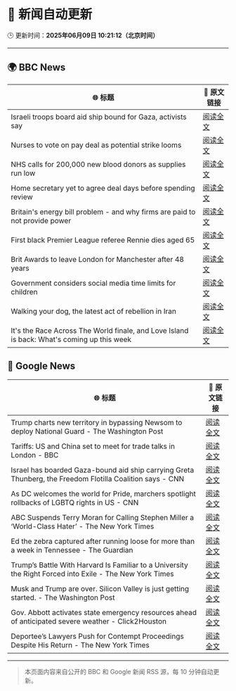 # 🧠 新闻自动更新

🕒 更新时间：**2025年06月09日 10:21:12（北京时间）**

---

## 🌍 BBC News

| 🌐 标题 | 🔗 原文链接 |
|--------|-------------|
| Israeli troops board aid ship bound for Gaza, activists say | [阅读全文](https://www.bbc.com/news/articles/c5y264x3nnno) |
| Nurses to vote on pay deal as potential strike looms | [阅读全文](https://www.bbc.com/news/articles/c2e3lp9dl7xo) |
| NHS calls for 200,000 new blood donors as supplies run low | [阅读全文](https://www.bbc.com/news/articles/c98p0pj7dypo) |
| Home secretary yet to agree deal days before spending review | [阅读全文](https://www.bbc.com/news/articles/c861n7vljdgo) |
| Britain's energy bill problem - and why firms are paid to not provide power | [阅读全文](https://www.bbc.com/news/articles/cdedjnw8e85o) |
| First black Premier League referee Rennie dies aged 65 | [阅读全文](https://www.bbc.com/sport/football/articles/c0mr7xlmkxyo) |
| Brit Awards to leave London for Manchester after 48 years | [阅读全文](https://www.bbc.com/news/articles/cdxk7l58xjzo) |
| Government considers social media time limits for children | [阅读全文](https://www.bbc.com/news/articles/c3d4349gdx4o) |
| Walking your dog, the latest act of rebellion in Iran | [阅读全文](https://www.bbc.com/news/articles/cn0gngq4wjqo) |
| It's the Race Across The World finale, and Love Island is back: What's coming up this week | [阅读全文](https://www.bbc.com/news/articles/c93yx110neyo) |

## 📰 Google News

| 🌐 标题 | 🔗 原文链接 |
|--------|-------------|
| Trump charts new territory in bypassing Newsom to deploy National Guard - The Washington Post | [阅读全文](https://news.google.com/rss/articles/CBMingFBVV95cUxOSVZKRzl0MHM4anJteldzSzMtN3A0TVdzdWx6QlJ4UEVYRXZqUDQ2cEtDUy12NkVYMndTNUh6dFFodS1tTTRubWtQWWJsamhDaFR5em41ZDd3ak9MQ0paT3p2WEJVcTd4MWtPYXB6a1hJMUtRbVFUb1VFT0xXcW81NzVNM294NHlYdlhWOHlyS2hIcXdHMkxaWU1oWUdSZw?oc=5) |
| Tariffs: US and China set to meet for trade talks in London - BBC | [阅读全文](https://news.google.com/rss/articles/CBMiWkFVX3lxTE9OWXFOQ2k5WFVEUlhJVlJKSzhCVnV5MnQ4WTFvOVRPX0FrNVlqclhRWTVsaUw0NE9Qb3BtMk1iNTJJekE2NlFEMTVKNjlIaUhLeTRDNzhRTGpGUdIBX0FVX3lxTE5FZE0xSU9CMkh4OGpNeWpNTmpkWnN3MWtCb29CN1NPbUU4WmZISjc4LTIxbW41bXVrZklJaVR5RnN2Z0FkTzFXZDFnbjRrNHdyUGxwanNWN3RGVGVjWC04?oc=5) |
| Israel has boarded Gaza-bound aid ship carrying Greta Thunberg, the Freedom Flotilla Coalition says - CNN | [阅读全文](https://news.google.com/rss/articles/CBMilAFBVV95cUxOZ25jd0V2SWt2Yzl1S2VqU2M2QU1tX3R4NVdqaGNyYkxUWGktYUJWS2xBZm1QS0tOb3BuS2JoUkFrMTZHMW4wX2RpMEdreUI4STd0Y1VNeEhxTGlRMjhsc3IyRGNKNXpCRmJsS3BMMEYxRkFkOF9US1M5ZXpGQ0thTzNqMjVHR1JKaVpnSjlkN2F6R1BE0gGaAUFVX3lxTE9ZTW1Da2UwZXVXVHltbE5FTEpFQ3M3R3YtVXJZRUdIaW9SUWJEUGx3bkxpVk83T19wN2RFMk9iRmwxSDdBSzVnZzY3TnFCRTdXUWF1cnE1dldhN2VsOEYtN3dUMzNRRXdyZDVhcEp6RWZLX1lzMzN6aHZJZVpDTUtSdUl2ajBwb3lvaWcyZzJsaEpZYlFHdTkzckE?oc=5) |
| As DC welcomes the world for Pride, marchers spotlight rollbacks of LGBTQ rights in US - CNN | [阅读全文](https://news.google.com/rss/articles/CBMidEFVX3lxTE1JWHlVX3Z1dXhZZDJwRFlmU2NJQk9wNlYzZW0xclpiam9lZGJReFZIZlBDN0JrdGVOeW00TkJHLXdoTXZSeUtBZFNIYXc3V0dRUXVmMXEyaTFvS19EV1MzOEc4V2tFdl9VUE5ZX3lxRUFfZlg00gF6QVVfeXFMTjNyVFhqOEZ2Y2d3ZUpReEl3RUwycExnUzJ1emVWMHhZeDBqTDB1MUVTdTNGVGx6TmxzcHJENU96Nl9wXy1uTjdua1JhWDNLdmNVWU9kUmp3NEJnMDBSNWN4YlVNZDN6U1cxOUxOS3F5UzN4T2tMSEItY1E?oc=5) |
| ABC Suspends Terry Moran for Calling Stephen Miller a ‘World-Class Hater’ - The New York Times | [阅读全文](https://news.google.com/rss/articles/CBMijgFBVV95cUxQcUZPbVVyWDhGUElIaXUwdE12ODgyYVpKeEhiQjI2LTVPRzJUZ2U5bUMya3N4WXIxWWZMcTRReEhfQVFHSkdtVkdKVnJsNGZrdHdBRkZnZER6V2lVZEp4R3o5OHJsb19OT3JRMXJSS3J0WmgxQnRBQkNfekZtQkVtSy00QXdvb1plUk41dHB3?oc=5) |
| Ed the zebra captured after running loose for more than a week in Tennessee - The Guardian | [阅读全文](https://news.google.com/rss/articles/CBMihwFBVV95cUxNWkFZVGVhbF8xVk1mRkFzdGZ3a1hIZXZaaVJ1d1RzWE8wWjgtM0J4dnNMbU8wRWt1bUhQc28yU0RBWWVIN2o1Wm5XREF5RUdRTXRzd1NrcTVOUTJ4dzluLWFDUGRHY1FLTHgyUkt3WDhoenJMZ3EwWlFsSlpSSk5udnJjaHduRFk?oc=5) |
| Trump’s Battle With Harvard Is Familiar to a University the Right Forced into Exile - The New York Times | [阅读全文](https://news.google.com/rss/articles/CBMiiwFBVV95cUxOcTA0ZDF4TEJvUk1idUJwWkZ3UmhseXJyZXVLeEkxN1FXclVjdGVGbUh4MHIzV2JBSUZEZlZULTdlRzdVWTMyTW15NDQ1ZXo1M3hiVnh1bUdVUW0yVDBCcGhHU09SZDZuYzc2dmV1Zjk5N3E4Q3h5M1J2alpfdXYyNEpkUVV0QWYzam9N?oc=5) |
| Musk and Trump are over. Silicon Valley is just getting started. - The Washington Post | [阅读全文](https://news.google.com/rss/articles/CBMikwFBVV95cUxOd1VCS1FmMFJIOVZBS09Pcml2VnpTVkF1QnAxbjlTSzBfNDloWUg0YjRWaGVSU1BMTGdBeHhXeUhVek9taGNEZGhTemQwMk5rNDFKaFRQYUdhTHFYczA4RkJyeDk0NUppdFg4RDJYQjVEQW9TUkhPTExzSUtXM0hsNTI2MVczV3dkUkhmUmdSM3l4bUU?oc=5) |
| Gov. Abbott activates state emergency resources ahead of anticipated severe weather - Click2Houston | [阅读全文](https://news.google.com/rss/articles/CBMi0AFBVV95cUxPc09VTjV3eG1vY2FwVnplYkp1eFdOenZFNDhrUk9YMEVuaDk1T3QwWmdwYWNyb3hfdEpuM3dMdEl0YUMySmVqcnlNelV0cFpiU1ItTjFDak83UzRwQ2V2QTFSOGFNTFVZT3lpUDhhVUJJNzg4N0ZBb2c4TjZTbmdDMWJENFZlSWRCYnJBdWhWRDFpSlFrZ2V6YWZZSnEyTGEyWGdNQnBqSklsZ0V0ZlhWYlhybkRyR3hYeE10V0h5dUpkU0EwTFJUSjNtMnVtWWlq?oc=5) |
| Deportee’s Lawyers Push for Contempt Proceedings Despite His Return - The New York Times | [阅读全文](https://news.google.com/rss/articles/CBMiqAFBVV95cUxQWnVrdGdKc250RHMzR0k1NHlDbGlVWngzN0RERWF6ZGV5WGpYa051ZHdLUzFtNzNZajBDNldkaldvT21LRjJUMlVHbVZoNktnSGhMdExoY1R4SmxhYzh1R3BxaUlWOFZobXdES3M1V0dPb2pvVGNLWEp3UUVuR0QwU2F1cHlOUWljMW5VZjZlRS1VSGVSQV9DSmZPYTd0WHFzY2p6UzhBS1E?oc=5) |

---
> 本页面内容来自公开的 BBC 和 Google 新闻 RSS 源，每 10 分钟自动更新。